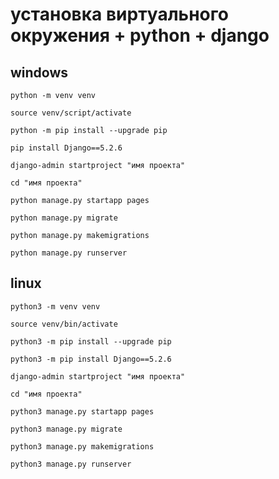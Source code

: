 # установка  виртуального окружения  + python + django

## windows

``python -m venv venv``

``source venv/script/activate``

``python -m pip install --upgrade pip``

``pip install Django==5.2.6``

``django-admin startproject "имя проекта"``

``cd "имя проекта"``

``python manage.py startapp pages``

``python manage.py migrate``

``python manage.py makemigrations``

``python manage.py runserver``

## linux

``python3 -m venv venv``

``source venv/bin/activate``

``python3 -m pip install --upgrade pip``

``python3 -m pip install Django==5.2.6``

``django-admin startproject "имя проекта"``

``cd "имя проекта"``

``python3 manage.py startapp pages``

``python3 manage.py migrate``

``python3 manage.py makemigrations``

``python3 manage.py runserver``